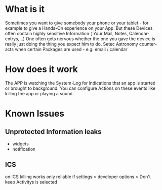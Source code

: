 What is it
==========

Sometimes you want to give somebody your phone or your tablet - for example to give a Hands-On experience on your App. But these Devices often contain highly sensitive Information ( Your Mail, Notes, Calendar-entrys, ..) 
One often gets nervous whether the one you gave the device is really just doing the thing you expect him to do.
Setec Astronomy counter-acts when certain Packages are used - e.g. email / calendar

How does it work
================

The APP is watching the System-Log for indications that an app is started or brought to background. You can configure Actions on these events like killing the app or playing a sound. 

Known Issues
============

Unprotected Information leaks
-----------------------------
 * widgets
 * notification

ICS
---
on ICS killing works only reliable if settings > developer options > Don't keep Activitys is selected

